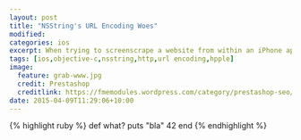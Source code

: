```yaml
---
layout: post
title: "NSString's URL Encoding Woes"
modified:
categories: ios
excerpt: When trying to screenscrape a website from within an iPhone app, I found that everything is not as it seems with NSString's URL encoding capabilities.
tags: [ios,objective-c,nsstring,http,url encoding,hpple]
image:
  feature: grab-www.jpg
  credit: Prestashop
  creditlink: https://fmemodules.wordpress.com/category/prestashop-seo/
date: 2015-04-09T11:29:06+10:00
---
```


{% highlight ruby %}
def what?
  puts "bla"
  42
end
{% endhighlight %}
